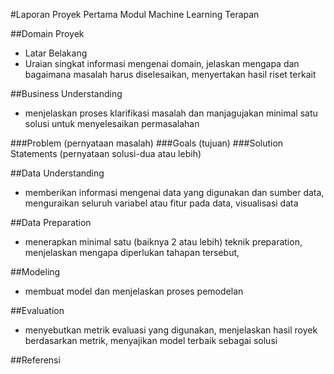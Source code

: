 #Laporan Proyek Pertama Modul Machine Learning Terapan

##Domain Proyek
- Latar Belakang
- Uraian singkat informasi mengenai domain, jelaskan mengapa dan bagaimana masalah harus diselesaikan, menyertakan hasil riset terkait

##Business Understanding
- menjelaskan proses klarifikasi masalah dan manjagujakan minimal satu solusi untuk menyelesaikan permasalahan

###Problem (pernyataan masalah)
###Goals (tujuan)
###Solution Statements (pernyataan solusi-dua atau lebih)

##Data Understanding
- memberikan informasi mengenai data yang digunakan dan sumber data, menguraikan seluruh variabel atau fitur pada data, visualisasi data

##Data Preparation
- menerapkan minimal satu (baiknya 2 atau lebih) teknik preparation, menjelaskan mengapa diperlukan tahapan tersebut, 

##Modeling
- membuat model dan menjelaskan proses pemodelan

##Evaluation
- menyebutkan metrik evaluasi yang digunakan, menjelaskan hasil royek berdasarkan metrik, menyajikan model terbaik sebagai solusi

##Referensi
